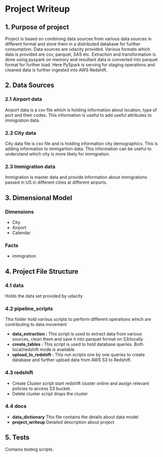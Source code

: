 # Project Writeup

## 1. Purpose of project
Project is based on combining data sources from various data sources in different format and store them in a distributed database for further consumption.
Data sources are udacity provided. Various formats which data is provided are csv, parquet, SAS etc.
Extraction and transformation is done using pyspark on memory and resultant data is converted into parquet format for further load.
Here PySpark is serving for staging operations and cleaned data is further ingested into AWS Redshift.

## 2. Data Sources
### 2.1 Airport data
Airport data is a csv file which is holding information about location, type of port and their codes.
This information is useful to add useful attributes to immigration data.

### 2.2 City data
City data file is csv file and is holding information city demographics. This is adding information to immigartion data.
This information can be useful to understand which city is more likely for immigration.

### 2.3 Immigration data
Immigration is master data and provide information about immigrations passed in US in different cities at different airports.

## 3. Dimensional Model
### Dimensions
- City
- Airport
- Calendar

### Facts
- immigration

## 4. Project File Structure
### 4.1 data
Holds the data set provided by udacity

### 4.2 pipeline_scripts
This folder hold various scripts to perform different operations which are contributing to data movement
- **data_extraction :** This script is used to extract data from various sources, clean them and save it into parquet format on S3/locally
- **create_tables :** This script is used to hold database queries. Both local/redshift mode is available
- **upload_to_redshift :** This run scripts one by one queries to create database and further upload data from AWS S3 to Redshift.

### 4.3 redshift
- Create Cluster script start redshift cluster online and assign relevant policies to access S3 bucket.
- Delete cluster script drops the cluster

### 4.4 docs
- **data_dictionary** This file contains the details about data model
- **project_writeup** Detailed description about project

## 5. Tests
Contains testing scripts.
